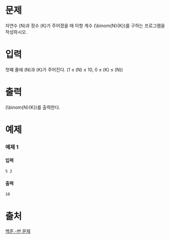 # 문제
자연수
\(N\)과 정수
\(K\)가 주어졌을 때 이항 계수
\(\binom{N}{K}\)를 구하는 프로그램을 작성하시오.

# 입력
첫째 줄에
\(N\)과
\(K\)가 주어진다. (1 ≤
\(N\) ≤ 10, 0 ≤
\(K\) ≤
\(N\))

# 출력

\(\binom{N}{K}\)를 출력한다.

# 예제
### 예제 1
#### 입력
```
5 2
```
#### 출력
```
10
```

# 출처
[백준 -번 문제](https://www.acmicpc.net/problem/-)